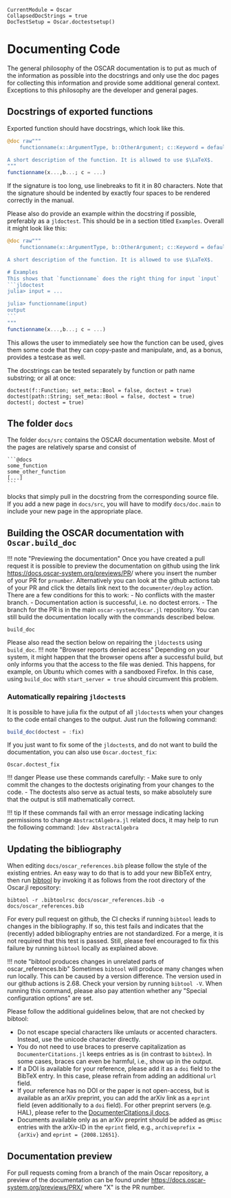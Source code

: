 ```@meta
CurrentModule = Oscar
CollapsedDocStrings = true
DocTestSetup = Oscar.doctestsetup()
```

# Documenting Code

The general philosophy of the OSCAR documentation is to put as much of the
information as possible into the docstrings and only use the doc pages for
collecting this information and provide some additional general context.
Exceptions to this philosophy are the developer and general pages.


## Docstrings of exported functions

Exported function should have docstrings, which look like this.
```julia
@doc raw"""
    functionname(x::ArgumentType, b::OtherArgument; c::Keyword = default) -> Int, Int

A short description of the function. It is allowed to use $\LaTeX$.
"""
functionname(x...,b...; c = ...)
```
If the signature is too long, use linebreaks to fit it in 80 characters.
Note that the signature should be indented by exactly four spaces to be rendered
correctly in the manual.

Please also do provide an example within the docstring if possible, preferably
as a `jldoctest`. This should be in a section titled `Examples`. Overall it might
look like this:
````julia
@doc raw"""
    functionname(x::ArgumentType, b::OtherArgument; c::Keyword = default) -> Int, Int

A short description of the function. It is allowed to use $\LaTeX$.

# Examples
This shows that `functionname` does the right thing for input `input`
```jldoctest
julia> input = ...

julia> functionname(input)
output
```
"""
functionname(x...,b...; c = ...)
````
This allows the user to immediately see how the function can be used, gives
them some code that they can copy-paste and manipulate, and, as a bonus,
provides a testcase as well.


The docstrings can be tested separately by function or path name substring; or all at once:

```@docs
doctest(f::Function; set_meta::Bool = false, doctest = true)
doctest(path::String; set_meta::Bool = false, doctest = true)
doctest(; doctest = true)
```

## The folder `docs`

The folder `docs/src` contains the OSCAR documentation website. Most of the
pages are relatively sparse and consist of
````
```@docs
some_function
some_other_function
[...]
```
````
blocks that simply pull in the docstring from the corresponding source file. If
you add a new page in `docs/src`, you will have to modify `docs/doc.main` to
include your new page in the appropriate place.


## Building the OSCAR documentation with `Oscar.build_doc`

!!! note "Previewing the documentation"
    Once you have created a pull request it is possible to preview the
    documentation on github using the link
    https://docs.oscar-system.org/previews/PR<prnumber>/
    where you insert the number of your PR for `prnumber`. Alternatively you
    can look at the github actions tab of your PR and click the details link
    next to the `documenter/deploy` action. There are a few conditions for this 
    to work:
    - No conflicts with the master branch.
    - Documentation action is successful, i.e. no doctest errors.
    - The branch for the PR is in the main `oscar-system/Oscar.jl` repository.
    You can still build the documentation locally with the commands described below.

```@docs
build_doc
```
Please also read the section below on repairing the `jldoctest`s using
`build_doc`.
!!! note "Browser reports denied access"
    Depending on your system, it might happen that the browser opens after a
    successful build, but only informs you that the access to the file was denied.
    This happens, for example, on Ubuntu which comes with a sandboxed Firefox.
    In this case, using `build_doc` with `start_server = true` should circumvent
    this problem.


### Automatically repairing `jldoctest`s

It is possible to have julia fix the output of all `jldoctest`s when your
changes to the code entail changes to the output. Just run the following
command:
```julia
build_doc(doctest = :fix)
```
If you just want to fix some of the `jldoctest`s, and do not want to build
the documentation, you can also use `Oscar.doctest_fix`:
```@docs
Oscar.doctest_fix
```
!!! danger
    Please use these commands carefully:
    - Make sure to only commit the changes to the doctests originating from
      your changes to the code.
    - The doctests also serve as actual tests, so make absolutely sure that the
      output is still mathematically correct.

!!! tip
    If these commands fail with an error message indicating lacking permissions
    to change `AbstractAlgebra.jl` related docs, it may help to run the
    following command:
    ```
    ]dev AbstractAlgebra
    ```


## Updating the bibliography

When editing `docs/oscar_references.bib` please follow the style of the
existing entries. An easy way to do that is to add your new BibTeX entry,
then run [bibtool](http://www.gerd-neugebauer.de/software/TeX/BibTool/en/)
by invoking it as follows from the root directory of the Oscar.jl repository:

    bibtool -r .bibtoolrsc docs/oscar_references.bib -o docs/oscar_references.bib

For every pull request on github, the CI checks if running `bibtool` leads to
changes in the bibliography. If so, this test fails and indicates that the
(recently) added bibliography entries are not standardized. For a merge, it
is not required that this test is passed. Still, please feel encouraged to fix
this failure by running `bibtool` locally as explained above.

!!! note "bibtool produces changes in unrelated parts of oscar_references.bib"
    Sometimes `bibtool` will produce many changes when run locally. This can be
    caused by a version difference. The version used in our github actions is
    2.68. Check your version by running `bibtool -V`. When running this
    command, please also pay attention whether any "Special configuration
    options" are set.

Please follow the additional guidelines below, that are not checked by bibtool:

- Do not escape special characters like umlauts or accented characters. Instead, use the unicode character directly.
- You do not need to use braces to preserve capitalization as `DocumenterCitations.jl` keeps entries as is (in contrast to `bibtex`). In some cases, braces can even be harmful, i.e., show up in the output.
- If a DOI is available for your reference, please add it as a `doi` field to the BibTeX entry. In this case, please refrain from adding an additional `url` field.
- If your reference has no DOI or the paper is not open-access, but is available as an arXiv preprint, you can add the arXiv link as a `eprint` field (even additionally to a `doi` field). For other preprint servers (e.g. HAL), please refer to the [DocumenterCitations.jl docs](https://juliadocs.org/DocumenterCitations.jl/stable/syntax/#Preprint-support).
- Documents available only as an arXiv preprint should be added as `@Misc` entries with the arXiv-ID in the `eprint` field, e.g., `archiveprefix = {arXiv}` and `eprint = {2008.12651}`.

## Documentation preview

For pull requests coming from a branch of the main Oscar repository, a preview of the documentation can be found under
https://docs.oscar-system.org/previews/PRX/ where "X" is the PR number.
